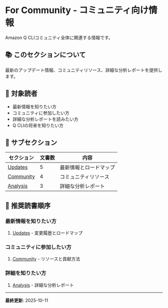 # For Community - コミュニティ向け情報

Amazon Q CLIコミュニティ全体に関連する情報です。

## 📚 このセクションについて

最新のアップデート情報、コミュニティリソース、詳細な分析レポートを提供します。

## 🎯 対象読者

- 最新情報を知りたい方
- コミュニティに参加したい方
- 詳細な分析レポートを読みたい方
- Q CLIの将来を知りたい方

## 📖 サブセクション

| セクション | 文書数 | 内容 |
|-----------|--------|------|
| [Updates](updates/) | 5 | 最新情報とロードマップ |
| [Community](community/) | 4 | コミュニティリソース |
| [Analysis](analysis/) | 3 | 詳細な分析レポート |

## 🚀 推奨読書順序

### 最新情報を知りたい方
1. [Updates](updates/) - 変更履歴とロードマップ

### コミュニティに参加したい方
1. [Community](community/) - リソースと貢献方法

### 詳細を知りたい方
1. [Analysis](analysis/) - 詳細な分析レポート

---

**最終更新**: 2025-10-11
